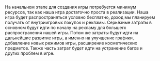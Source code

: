 На начальном этапе для создания игры потребуется минимум ресурсов, так как наша игра достаточно проста в реализации.
Наша игра будет распространяться условно бесплатно, доход мы планируем получать от внутриигровых покупок и рекламы.
Серьёзные затраты в основном будут идти по началу на рекламу для большего распространения нашей игры.
Потом же затраты будут идти на дальнейшие развитие игры, а именно на улучшение графики, добавление новых режимов игры, расширение косметических предметов.
Также часть затрат будет идти на устранение багов и других проблем в игре.
